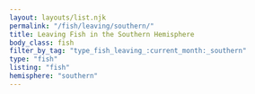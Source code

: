 ```yaml
---
layout: layouts/list.njk
permalink: "/fish/leaving/southern/"
title: Leaving Fish in the Southern Hemisphere
body_class: fish
filter_by_tag: "type_fish_leaving_:current_month:_southern"
type: "fish"
listing: "fish"
hemisphere: "southern"
---
```

